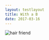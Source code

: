 ```yaml
---
layout: testlayout
title: With a B
date: 2017-03-16
---
```


![hair friend]({{site.github.url}}/assets/hairfriend.png)
